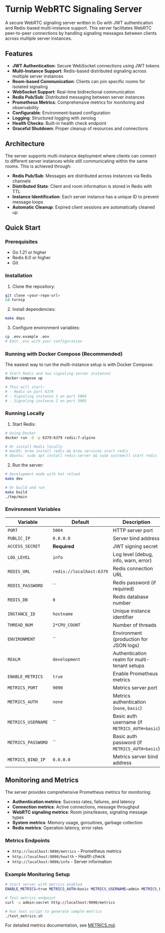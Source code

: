 # Turnip WebRTC Signaling Server

A secure WebRTC signaling server written in Go with JWT authentication and Redis-based multi-instance support. This server facilitates WebRTC peer-to-peer connections by handling signaling messages between clients across multiple server instances.

## Features

- **JWT Authentication**: Secure WebSocket connections using JWT tokens
- **Multi-Instance Support**: Redis-based distributed signaling across multiple server instances
- **Room-based Communication**: Clients can join specific rooms for isolated signaling
- **WebSocket Support**: Real-time bidirectional communication
- **Redis Pub/Sub**: Distributed messaging between server instances
- **Prometheus Metrics**: Comprehensive metrics for monitoring and observability
- **Configurable**: Environment-based configuration
- **Logging**: Structured logging with zerolog
- **Health Checks**: Built-in health check endpoint
- **Graceful Shutdown**: Proper cleanup of resources and connections

## Architecture

The server supports multi-instance deployment where clients can connect to different server instances while still communicating within the same rooms. This is achieved through:

- **Redis Pub/Sub**: Messages are distributed across instances via Redis channels
- **Distributed State**: Client and room information is stored in Redis with TTL
- **Instance Identification**: Each server instance has a unique ID to prevent message loops
- **Automatic Cleanup**: Expired client sessions are automatically cleaned up

## Quick Start

### Prerequisites

- Go 1.21 or higher
- Redis 6.0 or higher
- Git

### Installation

1. Clone the repository:
```bash
git clone <your-repo-url>
cd turnip
```

2. Install dependencies:
```bash
make deps
```

3. Configure environment variables:
```bash
cp .env.example .env
# Edit .env with your configuration
```

### Running with Docker Compose (Recommended)

The easiest way to run the multi-instance setup is with Docker Compose:

```bash
# Start Redis and two signaling server instances
docker-compose up

# This will start:
# - Redis on port 6379
# - Signaling instance 1 on port 5004
# - Signaling instance 2 on port 5005
```

### Running Locally

1. Start Redis:
```bash
# Using Docker
docker run -d -p 6379:6379 redis:7-alpine

# Or install Redis locally
# macOS: brew install redis && brew services start redis
# Ubuntu: sudo apt install redis-server && sudo systemctl start redis
```

2. Run the server:
```bash
# Development mode with hot reload
make dev

# Or build and run
make build
./tmp/main
```

### Environment Variables

| Variable | Default | Description |
|----------|---------|-------------|
| `PORT` | `5004` | HTTP server port |
| `PUBLIC_IP` | `0.0.0.0` | Server bind address |
| `ACCESS_SECRET` | **Required** | JWT signing secret |
| `LOG_LEVEL` | `info` | Log level (debug, info, warn, error) |
| `REDIS_URL` | `redis://localhost:6379` | Redis connection URL |
| `REDIS_PASSWORD` | `` | Redis password (if required) |
| `REDIS_DB` | `0` | Redis database number |
| `INSTANCE_ID` | `hostname` | Unique instance identifier |
| `THREAD_NUM` | `2*CPU_COUNT` | Number of threads |
| `ENVIRONMENT` | `` | Environment (production for JSON logs) |
| `REALM` | `development` | Authentication realm for multi-tenant setups |
| `ENABLE_METRICS` | `true` | Enable Prometheus metrics |
| `METRICS_PORT` | `9090` | Metrics server port |
| `METRICS_AUTH` | `none` | Metrics authentication (`none`, `basic`) |
| `METRICS_USERNAME` | `` | Basic auth username (if `METRICS_AUTH=basic`) |
| `METRICS_PASSWORD` | `` | Basic auth password (if `METRICS_AUTH=basic`) |
| `METRICS_BIND_IP` | `0.0.0.0` | Metrics server bind address |

## Monitoring and Metrics

The server provides comprehensive Prometheus metrics for monitoring:

- **Authentication metrics**: Success rates, failures, and latency
- **Connection metrics**: Active connections, message throughput
- **WebRTC signaling metrics**: Room joins/leaves, signaling message types
- **System metrics**: Memory usage, goroutines, garbage collection
- **Redis metrics**: Operation latency, error rates

### Metrics Endpoints

- `http://localhost:9090/metrics` - Prometheus metrics
- `http://localhost:9090/health` - Health check
- `http://localhost:9090/info` - Server information

### Example Monitoring Setup

```bash
# Start server with metrics enabled
ENABLE_METRICS=true METRICS_AUTH=basic METRICS_USERNAME=admin METRICS_PASSWORD=secret ./tmp/main

# Test metrics endpoint
curl -u admin:secret http://localhost:9090/metrics

# Run test script to generate sample metrics
./test_metrics.sh
```

For detailed metrics documentation, see [METRICS.md](METRICS.md).
 